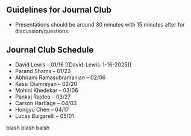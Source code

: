 ## Guidelines for Journal Club

- Presentations should be around 30 minutes with 15 minutes after for discussion/questions.

## Journal Club Schedule

- David Lewis – 01/16 [[David-Lewis-1-16-2025]]
- Parand Shams – 01/23
- Abhirami Ramasubramanian – 02/06
- Kessi Diamreyan – 02/20
- Mohini Khedekar – 03/06
- Pankaj Rajdeo – 03/27
- Carson Hartlage – 04/03
- Hongyu Chen – 04/17
- Lucas Bulgarelli – 05/01

blash blash balsh

